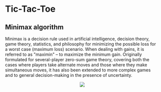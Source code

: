 # Tic-Tac-Toe

## Minimax algorithm
Minimax is a decision rule used in artificial intelligence, decision theory, game theory, statistics, and philosophy for minimizing the possible loss for a worst case (maximum loss) scenario. When dealing with gains, it is referred to as "maximin" – to maximize the minimum gain. Originally formulated for several-player zero-sum game theory, covering both the cases where players take alternate moves and those where they make simultaneous moves, it has also been extended to more complex games and to general decision-making in the presence of uncertainty.

<p align="center">
  <img src="https://s2.uupload.ir/files/plminmax_xh1.gif"/>
</p>
